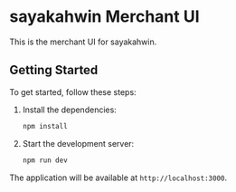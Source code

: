 # sayakahwin Merchant UI

This is the merchant UI for sayakahwin.

## Getting Started

To get started, follow these steps:

1.  Install the dependencies:
    ```bash
    npm install
    ```

2.  Start the development server:
    ```bash
    npm run dev
    ```

The application will be available at `http://localhost:3000`.

